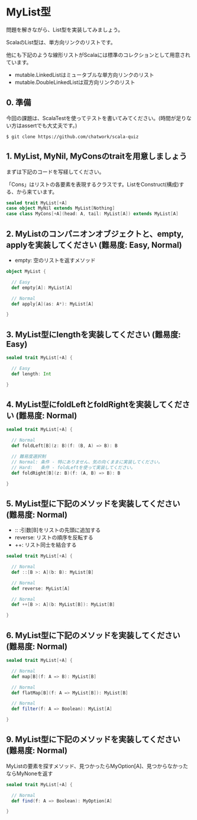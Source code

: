 # MyList型

問題を解きながら、List型を実装してみましょう。

ScalaのList型は、単方向リンクのリストです。

他にも下記のような線形リストがScalaには標準のコレクションとして用意されています。
 - mutable.LinkedListはミュータブルな単方向リンクのリスト
 - mutable.DoubleLinkedListは双方向リンクのリスト

## 0. 準備

今回の課題は、ScalaTestを使ってテストを書いてみてください。(時間が足りない方はassertでも大丈夫です。)

```
$ git clone https://github.com/chatwork/scala-quiz
```

## 1. MyList, MyNil, MyConsのtraitを用意しましょう

まずは下記のコードを写経してください。

「Cons」はリストの各要素を表現するクラスです。ListをConstruct(構成)する、から来ています。

```scala
sealed trait MyList[+A]
case object MyNil extends MyList[Nothing]
case class MyCons[+A](head: A, tail: MyList[A]) extends MyList[A]
```


## 2. MyListのコンパニオンオブジェクトと、empty, applyを実装してください (難易度: Easy, Normal)

 - empty: 空のリストを返すメソッド

```scala
object MyList {

  // Easy
  def empty[A]: MyList[A]

  // Normal
  def apply[A](as: A*): MyList[A]

}
```

## 3. MyList型にlengthを実装してください (難易度: Easy)

```scala
sealed trait MyList[+A] {

  // Easy
  def length: Int

}
```

## 4. MyList型にfoldLeftとfoldRightを実装してください (難易度: Normal)

```scala
sealed trait MyList[+A] {

  // Normal
  def foldLeft[B](z: B)(f: (B, A) => B): B

  // 難易度選択制
  // Normal: 条件 - 特にありません、気の向くままに実装してください。
  // Hard:   条件 - foldLeftを使って実装してください。
  def foldRight[B](z: B)(f: (A, B) => B): B

}
```

## 5. MyList型に下記のメソッドを実装してください (難易度: Normal)

 - :: :引数[B]をリストの先頭に追加する
 - reverse: リストの順序を反転する
 - ++: リスト同士を結合する

```scala
sealed trait MyList[+A] {

  // Normal
  def ::[B >: A](b: B): MyList[B]

  // Normal
  def reverse: MyList[A]

  // Normal
  def ++[B >: A](b: MyList[B]): MyList[B]

}
```

## 6. MyList型に下記のメソッドを実装してください (難易度: Normal)

```scala
sealed trait MyList[+A] {

  // Normal
  def map[B](f: A => B): MyList[B]

  // Normal
  def flatMap[B](f: A => MyList[B]): MyList[B]

  // Normal
  def filter(f: A => Boolean): MyList[A]

}
```


## 9. MyList型に下記のメソッドを実装してください (難易度: Normal)

MyListの要素を探すメソッド、見つかったらMyOption[A]、見つからなかったならMyNoneを返す

```scala
sealed trait MyList[+A] {

  // Normal
  def find(f: A => Boolean): MyOption[A]

}
```
